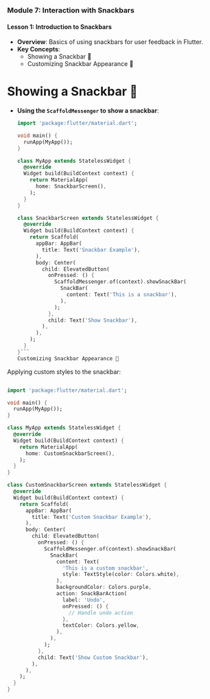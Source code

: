 
### Module 7: Interaction with Snackbars

#### Lesson 1: Introduction to Snackbars
- **Overview**: Basics of using snackbars for user feedback in Flutter.
- **Key Concepts**:
  - Showing a Snackbar 📣
  - Customizing Snackbar Appearance 🎨


# Showing a Snackbar 📣
- **Using the `ScaffoldMessenger` to show a snackbar**:
  ```dart
  import 'package:flutter/material.dart';

  void main() {
    runApp(MyApp());
  }

  class MyApp extends StatelessWidget {
    @override
    Widget build(BuildContext context) {
      return MaterialApp(
        home: SnackbarScreen(),
      );
    }
  }

  class SnackbarScreen extends StatelessWidget {
    @override
    Widget build(BuildContext context) {
      return Scaffold(
        appBar: AppBar(
          title: Text('Snackbar Example'),
        ),
        body: Center(
          child: ElevatedButton(
            onPressed: () {
              ScaffoldMessenger.of(context).showSnackBar(
                SnackBar(
                  content: Text('This is a snackbar'),
                ),
              );
            },
            child: Text('Show Snackbar'),
          ),
        ),
      );
    }
  }```
  Customizing Snackbar Appearance 🎨
Applying custom styles to the snackbar:
``` dart

import 'package:flutter/material.dart';

void main() {
  runApp(MyApp());
}

class MyApp extends StatelessWidget {
  @override
  Widget build(BuildContext context) {
    return MaterialApp(
      home: CustomSnackbarScreen(),
    );
  }
}

class CustomSnackbarScreen extends StatelessWidget {
  @override
  Widget build(BuildContext context) {
    return Scaffold(
      appBar: AppBar(
        title: Text('Custom Snackbar Example'),
      ),
      body: Center(
        child: ElevatedButton(
          onPressed: () {
            ScaffoldMessenger.of(context).showSnackBar(
              SnackBar(
                content: Text(
                  'This is a custom snackbar',
                  style: TextStyle(color: Colors.white),
                ),
                backgroundColor: Colors.purple,
                action: SnackBarAction(
                  label: 'Undo',
                  onPressed: () {
                    // Handle undo action
                  },
                  textColor: Colors.yellow,
                ),
              ),
            );
          },
          child: Text('Show Custom Snackbar'),
        ),
      ),
    );
  }
}
```